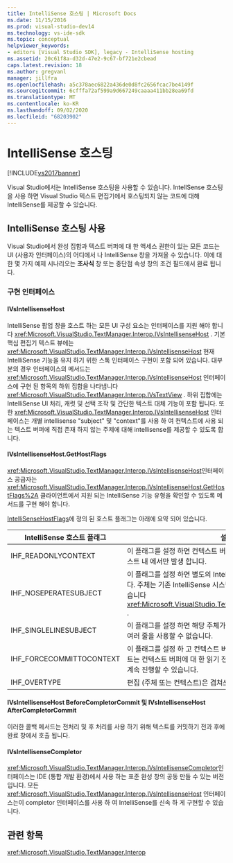 ```yaml
---
title: IntelliSense 호스팅 | Microsoft Docs
ms.date: 11/15/2016
ms.prod: visual-studio-dev14
ms.technology: vs-ide-sdk
ms.topic: conceptual
helpviewer_keywords:
- editors [Visual Studio SDK], legacy - IntelliSense hosting
ms.assetid: 20c61f8a-d32d-47e2-9c67-bf721e2cbead
caps.latest.revision: 18
ms.author: gregvanl
manager: jillfra
ms.openlocfilehash: a5c378aec6822a436de0d8fc2656fcac7be4149f
ms.sourcegitcommit: 6cfffa72af599a9d667249caaaa411bb28ea69fd
ms.translationtype: MT
ms.contentlocale: ko-KR
ms.lasthandoff: 09/02/2020
ms.locfileid: "68203902"
---
```

# <a name="intellisense-hosting"></a>IntelliSense 호스팅
[!INCLUDE[vs2017banner](../includes/vs2017banner.md)]

Visual Studio에서는 IntelliSense 호스팅을 사용할 수 있습니다. IntellSense 호스팅을 사용 하면 Visual Studio 텍스트 편집기에서 호스팅되지 않는 코드에 대해 IntelliSense를 제공할 수 있습니다.  
  
## <a name="intellisense-hosting-usage"></a>IntelliSense 호스팅 사용  
 Visual Studio에서 완성 집합과 텍스트 버퍼에 대 한 액세스 권한이 있는 모든 코드는 UI (사용자 인터페이스)의 어디에서 나 IntelliSense 창을 가져올 수 있습니다. 이에 대 한 몇 가지 예제 시나리오는 **조사식** 창 또는 중단점 속성 창의 조건 필드에서 완료 됩니다.  
  
### <a name="implementation-interfaces"></a>구현 인터페이스  
  
#### <a name="ivsintellisensehost"></a>IVsIntellisenseHost  
 IntelliSense 팝업 창을 호스트 하는 모든 UI 구성 요소는 인터페이스를 지원 해야 합니다 <xref:Microsoft.VisualStudio.TextManager.Interop.IVsIntellisenseHost> . 기본 핵심 편집기 텍스트 뷰에는 <xref:Microsoft.VisualStudio.TextManager.Interop.IVsIntellisenseHost> 현재 IntelliSense 기능을 유지 하기 위한 스톡 인터페이스 구현이 포함 되어 있습니다. 대부분의 경우 인터페이스의 메서드는 <xref:Microsoft.VisualStudio.TextManager.Interop.IVsIntellisenseHost> 인터페이스에 구현 된 항목의 하위 집합을 나타냅니다 <xref:Microsoft.VisualStudio.TextManager.Interop.IVsTextView> . 하위 집합에는 IntelliSense UI 처리, 캐럿 및 선택 조작 및 간단한 텍스트 대체 기능이 포함 됩니다. 또한 <xref:Microsoft.VisualStudio.TextManager.Interop.IVsIntellisenseHost> 인터페이스는 개별 intellisense "subject" 및 "context"를 사용 하 여 컨텍스트에 사용 되는 텍스트 버퍼에 직접 존재 하지 않는 주제에 대해 intellisense를 제공할 수 있도록 합니다.  
  
#### <a name="ivsintellisensehostgethostflags"></a>IVsIntellisenseHost.GetHostFlags  
 <xref:Microsoft.VisualStudio.TextManager.Interop.IVsIntellisenseHost>인터페이스 공급자는 <xref:Microsoft.VisualStudio.TextManager.Interop.IVsIntellisenseHost.GetHostFlags%2A> 클라이언트에서 지원 되는 IntelliSense 기능 유형을 확인할 수 있도록 메서드를 구현 해야 합니다.  
  
 [IntelliSenseHostFlags](../extensibility/intellisensehostflags.md)에 정의 된 호스트 플래그는 아래에 요약 되어 있습니다.  
  
|IntelliSense 호스트 플래그|설명|  
|----------------------------|-----------------|  
|IHF_READONLYCONTEXT|이 플래그를 설정 하면 컨텍스트 버퍼가 읽기 전용이 고 편집이 제목 텍스트 내 에서만 발생 합니다.|  
|IHF_NOSEPERATESUBJECT|이 플래그를 설정 하면 별도의 IntelliSense 주체가 없음을 의미 합니다. 주체는 기존 IntelliSense 시스템에서와 같이 컨텍스트 버퍼에 있습니다 <xref:Microsoft.VisualStudio.TextManager.Interop.IVsTextView> .|  
|IHF_SINGLELINESUBJECT|이 플래그를 설정 하면 해당 주체가 **조사식** 창에서 한 줄의 편집과 같이 여러 줄을 사용할 수 없습니다.|  
|IHF_FORCECOMMITTOCONTEXT|이 플래그를 설정 하 고 컨텍스트 버퍼를 업데이트 해야 하는 경우 호스트는 컨텍스트 버퍼에 대 한 읽기 전용 플래그를 무시 하 고 편집 하 여 계속 진행할 수 있습니다.|  
|IHF_OVERTYPE|편집 (주체 또는 컨텍스트)은 겹쳐쓰기 모드에서 수행 해야 합니다.|  
  
#### <a name="ivsintellisensehostbeforecompletorcommit-and-ivsintellisensehostaftercompletorcommit"></a>IVsIntellisenseHost BeforeCompletorCommit 및 IVsIntellisenseHost AfterCompletorCommit  
 이러한 콜백 메서드는 전처리 및 후 처리를 사용 하기 위해 텍스트를 커밋하기 전과 후에 완료 창에서 호출 됩니다.  
  
#### <a name="ivsintellisensecompletor"></a>IVsIntellisenseCompletor  
 <xref:Microsoft.VisualStudio.TextManager.Interop.IVsIntellisenseCompletor>인터페이스는 IDE (통합 개발 환경)에서 사용 하는 표준 완성 창의 공동 만들 수 있는 버전입니다. 모든 <xref:Microsoft.VisualStudio.TextManager.Interop.IVsIntellisenseHost> 인터페이스는이 completor 인터페이스를 사용 하 여 IntelliSense를 신속 하 게 구현할 수 있습니다.  
  
## <a name="see-also"></a>관련 항목  
 <xref:Microsoft.VisualStudio.TextManager.Interop>

